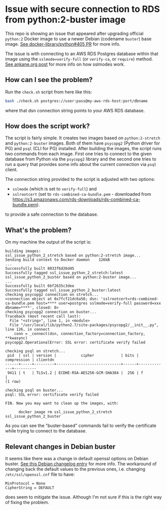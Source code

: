 # Issue with secure connection to RDS from python:2-buster image

This repo is showing an issue that appeared
after upgrading official `python:2` Docker image
to use a newer Debian (codename `buster`) base image.
[See docker-library/python#405 PR][DOCKER CHANGE] for more info.

The issue is with connecting to an AWS RDS Postgres database within that image
using the `sslmode=verify-full` (or `verify-ca`, or `require`) method.
[See ankane.org post][ANKANE]  for more info on how sslmodes work.


## How can I see the problem?

Run the `check.sh` script from here like this:
```bash
bash ./check.sh postgres://user:pass@my-aws-rds-host:port/dbname
```

where that dsn connection string points to your AWS RDS database.

## How does the script work?

The script is fairly simple.
It creates two images based on `python:2-stretch` and `python:2-buster` images.
Both of them have `psycopg2` (Python driver for PG) and `psql` (CLI for PG) installed.
After building the images, the script runs two commands from each image.
First one tries to connect to the given database from Python via the `psycopg2` library
and the second one tries to run a query
that provides some info about the current connection
via `psql` client.

The connection string provided to the script is adjusted with two options:
* `sslmode` (which is set to `verify-full`) and
* `sslrootcert` (set to `rds-combined-ca-bundle.pem` -
downloaded from https://s3.amazonaws.com/rds-downloads/rds-combined-ca-bundle.pem).

to provide a safe connection to the database.

## What's the problem?

On my machine the output of the script is:
```
building images:
ssl_issue_python_2_stretch based on python:2-stretch image...
Sending build context to Docker daemon    126kB
...
Successfully built 8033f6d26d45
Successfully tagged ssl_issue_python_2_stretch:latest
ssl_issue_python_2_buster based on python:2-buster image...
...
Successfully built 6bf2635c3dee
Successfully tagged ssl_issue_python_2_buster:latest
checking psycopg2 connection on stretch...
<connection object at 0x7fcf21dc6a50; dsn: 'sslrootcert=rds-combined-ca-bundle.pem host=**** user=postgres sslmode=verify-full password=xxx dbname=****', closed: 0>
checking psycopg2 connection on buster...
Traceback (most recent call last):
  File "<string>", line 1, in <module>
  File "/usr/local/lib/python2.7/site-packages/psycopg2/__init__.py", line 126, in connect
    conn = _connect(dsn, connection_factory=connection_factory, **kwasync)
psycopg2.OperationalError: SSL error: certificate verify failed

checking psql on stretch...
 pid  | ssl | version |           cipher            | bits | compression | clientdn
------+-----+---------+-----------------------------+------+-------------+----------
 9411 | t   | TLSv1.2 | ECDHE-RSA-AES256-GCM-SHA384 |  256 | f           |
(1 row)

checking psql on buster...
psql: SSL error: certificate verify failed

FIN. Now you may want to clean up the images, with:

      docker image rm ssl_issue_python_2_stretch ssl_issue_python_2_buster
```

As you can see the "buster-based" commands fail to verify the certificate
while trying to connect to the database.

## Relevant changes in Debian buster

It seems like there was a change in default openssl options on Debian buster.
[See this Debian changelog entry][DEBIAN CHANGELOG] for more info.
The workaround of changing back the default values to the previous ones,
i.e. changing `/etc/ssl/openssl.cnf` file to have:
```
MinProtocol = None
CipherString = DEFAULT
```
does seem to mitigate the issue.
Although I'm not sure if this is the right way of fixing the problem.

[ANKANE]: https://ankane.org/postgres-sslmode-explained
[DOCKER CHANGE]: https://github.com/docker-library/python/pull/405
[DEBIAN CHANGELOG]: https://www.debian.org/releases/stable/i386/release-notes/ch-information.en.html#openssl-defaults
